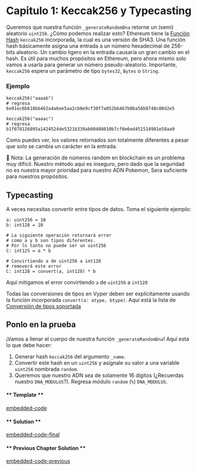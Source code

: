 <!-- Add translation for the following page: https://vyper.fun/#/1/keccak256-and-typecasting
Do NOT change the code below. The below code runs the code editor -->

# Capitulo 1: Keccak256 y Typecasting

Queremos que nuestra función `_generateRandomDna` retorne un (semi) aleatorio `uint256`. ¿Cómo podemos realizar esto?
Ethereum tiene la [Función Hash]([https://es.wikipedia.org/wiki/Función_hash]) `keccak256` incorporada, la cual es una versión de SHA3. Una función hash básicamente asigna una entrada a un número hexadecimal de 256-bits aleatorio. Un cambio ligero en la entrada causaría un gran cambio en el hash.
Es útil para muchos propósitos en Ethereum, pero ahora mismo solo vamos a usarla para generar un número pseudo-aleatorio.
Importante, `keccak256` espera un parámetro de tipo `bytes32`, `Bytes` o `String`.

### Ejemplo
```vyper
keccak256("aaaab")
# regresa 6e91ec6b618bb462a4a6ee5aa2cb0e9cf30f7a052bb467b0ba58b8748c00d2e5

keccak256("aaaac")
# regresa b1f078126895a1424524de5321b339ab00408010b7cf0e6ed451514981e58aa9
```
Como puedes ver, los valores retornados son totalmente diferentes a pesar que solo se cambia un carácter en la entrada.

	Nota: La generación de números random en blockchain es un problema muy difícil. Nuestro método aquí es inseguro, pero dado que la seguridad no es nuestra mayor prioridad para nuestro ADN Pokemon, Sera suficiente para nuestros propósitos.

## Typecasting
A veces necesitas convertir entre tipos de datos. Toma el siguiente ejemplo:

```vyper
a: uint256 = 10
b: int128 = 10

# La siguiente operación retornará error
# como a y b son tipos diferentes.
# Por lo tanto no puede ser un uint256
C: int125 = a * b

# Convirtiendo a de uint256 a int128
# removerá este error 
C: int128 = convert(a, int128) * b
```
Aquí mitigamos el error convirtiendo `a` de `uint256` a `int128`

Todas las conversiones de tipos en Vyper deben ser explícitamente usando la función incorporada `convert(a: atype, btype)`. Aquí está la lista de [Conversión de tipos soportada](https://vyper.readthedocs.io/en/stable/types.html#type-conversions)

## Ponlo en la prueba

¡Vamos a llenar el cuerpo de nuestra función `_generateRandomDna`!
Aquí esta lo que debe hacer:
1. Generar hash `keccak256` del argumento `_name`.
2. Convertir este hash en un `uint256` y asígnale su valor a una variable `uint256` nombrada `random`.
3. Queremos que nuestro ADN sea de solamente 16 dígitos (¿Recuerdas nuestro `DNA_MODULUS`?). Regresa módulo `random` (`%`) `DNA_MODULUS`. 



#### ** Template **

[embedded-code](../assets/1/1.11-template-code.vy ':include :type=code embed-template')

#### ** Solution **

[embedded-code-final](../assets/1/1.11-finished-code.vy ':include :type=code embed-final')

#### ** Previous Chapter Solution **

[embedded-code-previous](../assets/1/1.10-finished-code.vy ':include :type=code embed-previous')

<!-- tabs:end -->
